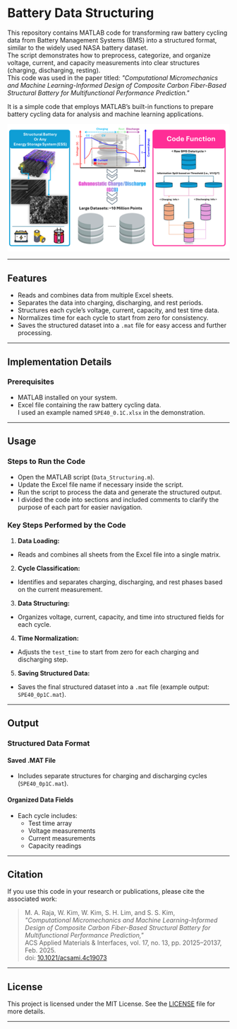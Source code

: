 # Battery Data Structuring

This repository contains MATLAB code for transforming raw battery cycling data from Battery Management Systems (BMS) into a structured format, similar to the widely used NASA battery dataset.  
The script demonstrates how to preprocess, categorize, and organize voltage, current, and capacity measurements into clear structures (charging, discharging, resting).  
This code was used in the paper titled: *"Computational Micromechanics and Machine Learning-Informed Design of Composite Carbon Fiber-Based Structural Battery for Multifunctional Performance Prediction."*

It is a simple code that employs MATLAB’s built-in functions to prepare battery cycling data for analysis and machine learning applications.

<div align="center">
  <img src="Framework.PNG" alt="Data Structuring Overview" />
</div>

---

## Features  
- Reads and combines data from multiple Excel sheets.  
- Separates the data into charging, discharging, and rest periods.  
- Structures each cycle’s voltage, current, capacity, and test time data.  
- Normalizes time for each cycle to start from zero for consistency.  
- Saves the structured dataset into a `.mat` file for easy access and further processing.

---

## Implementation Details  

### Prerequisites  
- MATLAB installed on your system.  
- Excel file containing the raw battery cycling data.  
I used an example named `SPE40_0.1C.xlsx` in the demonstration.

---

## Usage  

### Steps to Run the Code  
- Open the MATLAB script (`Data_Structuring.m`).  
- Update the Excel file name if necessary inside the script.  
- Run the script to process the data and generate the structured output.  
- I divided the code into sections and included comments to clarify the purpose of each part for easier navigation.

### Key Steps Performed by the Code  

1. **Data Loading:**  
- Reads and combines all sheets from the Excel file into a single matrix.

2. **Cycle Classification:**  
- Identifies and separates charging, discharging, and rest phases based on the current measurement.

3. **Data Structuring:**  
- Organizes voltage, current, capacity, and time into structured fields for each cycle.

4. **Time Normalization:**  
- Adjusts the `test_time` to start from zero for each charging and discharging step.

5. **Saving Structured Data:**  
- Saves the final structured dataset into a `.mat` file (example output: `SPE40_0p1C.mat`).

---

## Output  

### Structured Data Format  
#### Saved .MAT File  
- Includes separate structures for charging and discharging cycles (`SPE40_0p1C.mat`).

#### Organized Data Fields  
- Each cycle includes:  
  - Test time array  
  - Voltage measurements  
  - Current measurements  
  - Capacity readings

---

## Citation  

If you use this code in your research or publications, please cite the associated work:  
> M. A. Raja, W. Kim, W. Kim, S. H. Lim, and S. S. Kim,  
> *"Computational Micromechanics and Machine Learning-Informed Design of Composite Carbon Fiber-Based Structural Battery for Multifunctional Performance Prediction,"*  
> ACS Applied Materials & Interfaces, vol. 17, no. 13, pp. 20125–20137, Feb. 2025.  
> doi: [10.1021/acsami.4c19073](https://doi.org/10.1021/acsami.4c19073)

---

## License  

This project is licensed under the MIT License. See the [LICENSE](LICENSE) file for more details.

---
